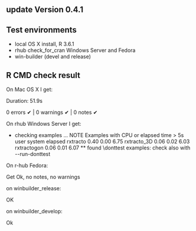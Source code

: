 ## update Version 0.4.1

## Test environments
* local OS X install, R 3.6.1
* rhub check_for_cran Windows Server and Fedora
* win-builder (devel and release)






## R CMD check result

On Mac OS X I get:

Duration: 51.9s

0 errors ✔ | 0 warnings ✔ | 0 notes ✔

On rhub Windows Server I get:

* checking examples ... NOTE
Examples with CPU or elapsed time > 5s
            user system elapsed
rxtracto    0.40   0.00    6.75
rxtracto_3D 0.06   0.02    6.03
rxtractogon 0.06   0.01    6.07
** found \donttest examples: check also with --run-donttest

On r-hub Fedora:

Get Ok,  no notes,  no warnings

on winbuilder_release:

OK

on winbuilder_develop:

Ok
